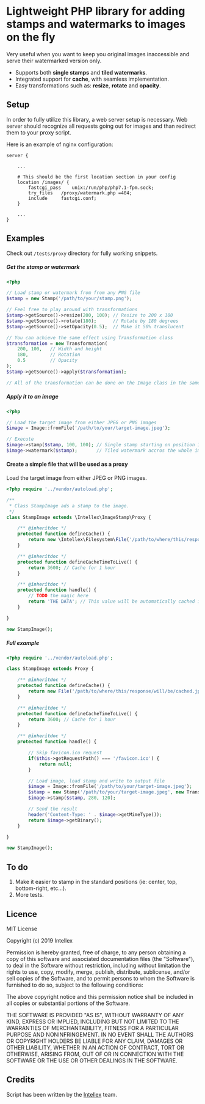 # Lightweight PHP library for adding stamps and watermarks to images on the fly

Very useful when you want to keep you original images inaccessible and serve their watermarked version only.

* Supports both __single stamps__ and __tiled watermarks__.
* Integrated support for __cache__, with seamless implementation.
* Easy transformations such as: __resize__, __rotate__ and __opacity__.

Setup
--------------------
In order to fully utilize this library, a web server setup is necessary. Web server should recognize all requests going out for images and than redirect them to your proxy script.

Here is an example of nginx configuration:
```nginx
server {
	
	...

	# This should be the first location section in your config 
	location /images/ {
		fastcgi_pass	unix:/run/php/php7.1-fpm.sock;
		try_files	/proxy/watermark.php =404;
		include		fastcgi.conf;
	}
	
	...
}
``` 

Examples
--------------------

Check out <code>/tests/proxy</code> directory for fully working snippets.

##### Get the stamp or watermark

```php
<?php

// Load stamp or watermark from from any PNG file
$stamp = new Stamp('/path/to/your/stamp.png');

// Feel free to play around with transformations
$stamp->getSource()->resize(200, 100); // Resize to 200 x 100
$stamp->getSource()->rotate(180);      // Rotate by 180 degrees
$stamp->getSource()->setOpacity(0.5);  // Make it 50% translucent

// You can achieve the same effect using Transformation class
$transformation = new Transformation(
	200, 100,   // Width and height
	180,        // Rotation
	0.5	        // Opacity
);
$stamp->getSource()->apply($transformation);

// All of the transformation can be done on the Image class in the same way!
```

##### Apply it to an image

```PHP
<?php

// Load the target image from either JPEG or PNG images
$image = Image::fromFile('/path/to/your/target-image.jpeg');

// Execute
$image->stamp($stamp, 100, 100); // Single stamp starting on position 100 x 100
$image->watermark($stamp);       // Tiled watermark accros the whole image

```



#### Create a simple file that will be used as a proxy

Load the target image from either JPEG or PNG images.
```php
<?php require '../vendor/autoload.php';

/**
 * Class StampImage ads a stamp to the image.
 */
class StampImage extends \Intellex\ImageStamp\Proxy {

	/** @inheritdoc */
	protected function defineCache() {
		return new \Intellex\Filesystem\File('/path/to/where/this/response/will/be/cached.jpeg');
	}

	/** @inheritdoc */
	protected function defineCacheTimeToLive() {
		return 3600; // Cache for 1 hour
	}

	/** @inheritdoc */
	protected function handle() {
		// TODO the magic here
		return 'THE DATA'; // This value will be automatically cached in the file define in defineCache() method
	}

}

new StampImage();
```

##### Full example
```PHP
<?php require '../vendor/autoload.php';

class StampImage extends Proxy {

	/** @inheritdoc */
	protected function defineCache() {
		return new File('/path/to/where/this/response/will/be/cached.jpeg');
	}

	/** @inheritdoc */
	protected function defineCacheTimeToLive() {
		return 3600; // Cache for 1 hour
	}

	/** @inheritdoc */
	protected function handle() {

		// Skip favicon.ico request
		if($this->getRequestPath() === '/favicon.ico') {
			return null;
		}

		// Load image, load stamp and write to output file
		$image = Image::fromFile('/path/to/your/target-image.jpeg');
		$stamp = new Stamp('/path/to/your/target-image.jpeg', new Transformation(400, 400));
		$image->stamp($stamp, 280, 120);

		// Send the result
		header('Content-Type: ' . $image->getMimeType());
		return $image->getBinary();
	}

}

new StampImage();
```

To do
--------------------
1. Make it easier to stamp in the standard positions (ie: center, top, bottom-right, etc...).
2. More tests.

Licence
--------------------
MIT License

Copyright (c) 2019 Intellex

Permission is hereby granted, free of charge, to any person obtaining a copy
of this software and associated documentation files (the "Software"), to deal
in the Software without restriction, including without limitation the rights
to use, copy, modify, merge, publish, distribute, sublicense, and/or sell
copies of the Software, and to permit persons to whom the Software is
furnished to do so, subject to the following conditions:

The above copyright notice and this permission notice shall be included in all
copies or substantial portions of the Software.

THE SOFTWARE IS PROVIDED "AS IS", WITHOUT WARRANTY OF ANY KIND, EXPRESS OR
IMPLIED, INCLUDING BUT NOT LIMITED TO THE WARRANTIES OF MERCHANTABILITY,
FITNESS FOR A PARTICULAR PURPOSE AND NONINFRINGEMENT. IN NO EVENT SHALL THE
AUTHORS OR COPYRIGHT HOLDERS BE LIABLE FOR ANY CLAIM, DAMAGES OR OTHER
LIABILITY, WHETHER IN AN ACTION OF CONTRACT, TORT OR OTHERWISE, ARISING FROM,
OUT OF OR IN CONNECTION WITH THE SOFTWARE OR THE USE OR OTHER DEALINGS IN THE
SOFTWARE.


Credits
--------------------
Script has been written by the [Intellex](https://intellex.rs/en) team.
